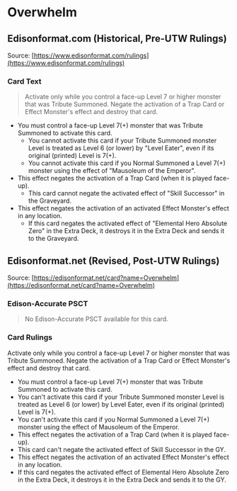 # Overwhelm

## Edisonformat.com (Historical, Pre-UTW Rulings)

Source: [https://www.edisonformat.com/rulings](https://www.edisonformat.com/rulings)

### Card Text

> Activate only while you control a face-up Level 7 or higher monster that was Tribute Summoned. Negate the activation of a Trap Card or Effect Monster's effect and destroy that card.
  

*   You must control a face-up Level 7(+) monster that was Tribute Summoned to activate this card.
    *   You cannot activate this card if your Tribute Summoned monster Level is treated as Level 6 (or lower) by "Level Eater", even if its original (printed) Level is 7(+).
    *   You cannot activate this card if you Normal Summoned a Level 7(+) monster using the effect of "Mausoleum of the Emperor".
*   This effect negates the activation of a Trap Card (when it is played face-up).
    *   This card cannot negate the activated effect of "Skill Successor" in the Graveyard.
*   This effect negates the activation of an activated Effect Monster's effect in any location.
    *   If this card negates the activated effect of "Elemental Hero Absolute Zero" in the Extra Deck, it destroys it in the Extra Deck and sends it to the Graveyard.

## Edisonformat.net (Revised, Post-UTW Rulings)

Source: [https://edisonformat.net/card?name=Overwhelm](https://edisonformat.net/card?name=Overwhelm)

### Edison-Accurate PSCT

> No Edison-Accurate PSCT available for this card.

### Card Rulings

Activate only while you control a face-up Level 7 or higher monster that was Tribute Summoned. Negate the activation of a Trap Card or Effect Monster's effect and destroy that card.
*   You must control a face-up Level 7(+) monster that was Tribute Summoned to activate this card.
*   You can't activate this card if your Tribute Summoned monster Level is treated as Level 6 (or lower) by Level Eater, even if its original (printed) Level is 7(+).
*   You can't activate this card if you Normal Summoned a Level 7(+) monster using the effect of Mausoleum of the Emperor.
*   This effect negates the activation of a Trap Card (when it is played face-up).
*   This card can't negate the activated effect of Skill Successor in the GY.
*   This effect negates the activation of an activated Effect Monster's effect in any location.
*   If this card negates the activated effect of Elemental Hero Absolute Zero in the Extra Deck, it destroys it in the Extra Deck and sends it to the GY.
            